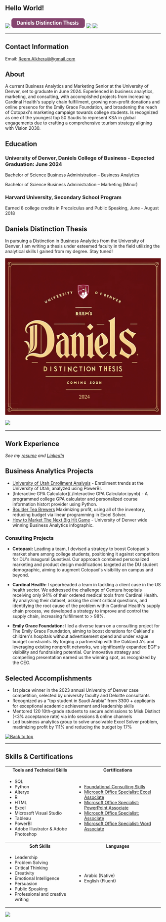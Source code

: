 

## Hello World! 
[<img src="https://user-images.githubusercontent.com/91146906/162140860-bfb69654-5603-49bd-a7a1-a836ab1c772c.svg" height="35"/>](#education)
[<img src="./Daniels%20Distinction%20Thesis%20Lable.png" height="35"/>](#DanielsDistinction)
[<img src="https://user-images.githubusercontent.com/91146906/162140921-207cd392-cfe5-40e6-a84e-0a16e19e405a.svg" height="35"/>](#profExp)
[<img src="https://user-images.githubusercontent.com/91146906/162140965-cf707805-9abd-43f7-8314-4f96794c44dc.svg" height="35"/>](#skills)

<a name="education"></a>
<hr>

## Contact Information
Email: Reem.Alkheraiji@gmail.com

## About
A current Business Analytics and Marketing Senior at the University of Denver, set to graduate in June 2024. Experienced in business analytics, marketing, and consulting, with accomplished projects from increasing Cardinal Health's supply chain fulfillment, growing non-profit donations and online presence for the Emily Grace Foundation, and broadening the reach of Cotopaxi's marketing campaign towards college students. Is recognized as one of the youngest top 50 Saudis to represent KSA in global engagements due to crafting a comprehensive tourism strategy aligning with Vision 2030.

## Education
### University of Denver, Daniels College of Business - Expected Graduation: June 2024
Bachelor of Science Business Administration – Business Analytics

Bachelor of Science Business Administration – Marketing (Minor)

### Harvard University, Secondary School Program
Earned 8 college credits in Precalculus and Public Speaking, June - August 2018

<a name="DanielsDistinction"></a>
## Daniels Distinction Thesis
In pursuing a Distinction in Business Analytics from the University of Denver, I am writing a thesis under esteemed faculty in the field utilizing the analytical skills I gained from my degree. Stay tuned!

<img src="./Distinction%20Coming%20Soon.png" width="520" alt="Distinction Thesis Coming Soon">

[<img src="https://user-images.githubusercontent.com/91146906/152072378-b0168a2d-e85c-47c6-a272-fcfb3f6a44ae.svg" height="35"/>](#top)

<a name="profExp"></a>
<hr>

## Work Experience
<i>See my <a href="/2024.03_Reem_Alkheraiji_Resume.pdf" target="_blank">resume</a> and <a href="https://www.linkedin.com/in/reemalkheraiji" target="_blank">LinkedIn</a></i>

## Business Analytics Projects

- [University of Utah Enrollment Analysis](./University%20of%20Utah%20Enrollment.pdf) - Enrollment trends at the University of Utah, analyzed using PowerBI.
- [Interactive GPA Calculator](./Interactive GPA Calculator.ipynb) - A programmed college GPA calculator and personalized course information histort provider using Python.
- [Boulder Tea Brewers](./Boulder%20Tea%20Brewers%20.pdf) Maximizing profit, using all of the inventory, reducing budget via linear programming in Excel Solver. 
- [How to Market The Next Big Hit Game](./How%20to%20Market%20The%20Next%20Big%20Hit%20Game.pdf) - University of Denver wide winning Business Analytics infographic.

### Consulting Projects

- **Cotopaxi:** Leading a team, I devised a strategy to boost Cotopaxi's market share among college students, positioning it against competitors for DU's inaugural Questival. Our approach combined personalized marketing and product design modifications targeted at the DU student demographic, aiming to augment Cotopaxi's visibility on campus and beyond.

- **Cardinal Health:** I spearheaded a team in tackling a client case in the US health sector. We addressed the challenge of Centura hospitals receiving only 94% of their ordered medical tools from Cardinal Health. By analyzing their dataset, asking the client critical questions, and identifying the root cause of the problem within Cardinal Health's supply chain process, we developed a strategy to improve and control the supply chain, increasing fulfillment to > 98%.

- **Emily Grace Foundation:**  I led a diverse team on a consulting project for The Emily Grace Foundation, aiming to boost donations for Oakland's children's hospitals without advertisement spend and under vague budget constraints. By forging a partnership with the Oakland A's and leveraging existing nonprofit networks, we significantly expanded EGF's visibility and fundraising potential. Our innovative strategy and compelling presentation earned us the winning spot, as recognized by the CEO.

## Selected Accomplishments
 </td>
    <td>
      <ul>
        <li> 1st place winner in the 2023 annual University of Denver case competition, selected by university faculty and Deloitte consultants</li>
        <li> Recognized as a “top student in Saudi Arabia” from 3300 + applicants for exceptional academic achievement and leadership skills</li>
        <li> Mentored 120 10th-grade students to secure admissions to Misk Distinct (<3% acceptance rate) via info sessions & online channels</li>
        <li>Led business analytics group to solve unsolvable Excel Solver problem, maximizing profit by 111% and reducing the budget by 17%</li>
      </ul>
    </td>
  </tr>

<a href="#top">
    <img src="https://user-images.githubusercontent.com/91146906/152072378-b0168a2d-e85c-47c6-a272-fcfb3f6a44ae.svg" height="35" alt="Back to top"/>
  </a>
  
<a name="skills"></a>
<hr>

## Skills & Certifications

<table style="width: 100%; table-layout: fixed;">
  <tr>
    <th>Tools and Technical Skills</th>
    <th>Certifications</th>
  </tr>
  <tr>
    <td>
      <ul>
        <li>SQL</li>
        <li>Python</li>
        <li>Alteryx</li>
        <li>R</li>
        <li>HTML</li>
        <li>Excel</li>
        <li>Microsoft Visual Studio</li>
        <li>Tableau</li>
        <li>PowerBI</li>
        <li>Adobe Illustrator & Adobe Photoshop</li>
      </ul>
    </td>
    <td>
      <ul>
        <li><a href="https://www.virtualbadge.io/certificate-validator?credential=d97a517f-b550-4625-8796-ea6d05151adc">Foundational Consulting Skills</a></li>
        <li><a href="https://www.credly.com/badges/cf54c46a-6673-43a7-af8e-d29a4ba40ffc?source=linked_in_profile">Microsoft Office Specialist: Excel Associate</a></li>
        <li><a href="https://www.credly.com/badges/ec4f9475-0c63-410a-b85d-cd884a6ca09b?source=linked_in_profile">Microsoft Office Specialist: PowerPoint Associate</a></li>
        <li><a href="https://www.credly.com/badges/64a22958-d6fb-4cbd-bfc8-8f6150a98ab2?source=linked_in_profile">Microsoft Office Specialist: Associate</a></li>
        <li><a href="https://www.credly.com/badges/43a5a26c-1dc7-41fe-85e9-2bb36c3cd1a4?source=linked_in_profile">Microsoft Office Specialist: Word Associate</a></li>
      </ul>
    </td>
  </tr>
  <tr>
    <th>Soft Skills</th>
    <th>Languages</th>
  </tr>
  <tr>
    <td>
      <ul>
        <li>Leadership</li>
        <li>Problem Solving</li>
        <li>Critical Thinking</li>
        <li>Creativity</li>
        <li>Emotional Intelligence</li>
        <li>Persuasion</li>
        <li>Public Speaking</li>
        <li>Professional and creative writing</li>
      </ul>
    </td>
    <td>
      <ul>
        <li>Arabic (Native)</li>
        <li>English (Fluent)</li>
      </ul>
    </td>
  </tr>
</table>


[<img src="https://user-images.githubusercontent.com/91146906/152072378-b0168a2d-e85c-47c6-a272-fcfb3f6a44ae.svg" height="35"/>](#top)
